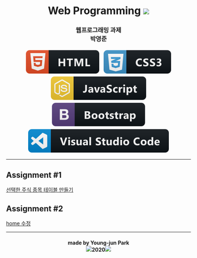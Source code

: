 <div align="center">
  <h1>Web Programming <img src="https://media.giphy.com/media/dxODB9UE879RDqAh3o/giphy.gif" width="50px"></h1>
  
  <h3>웹프로그래밍 과제<br/>박영준</h3>
</div>

<p align="center">

  <img src="https://github.com/jun108059/jun108059/blob/master/svg/dev/languages/html.svg" alt="html" style="vertical-align:top; margin:4px">    
  <img src="https://github.com/jun108059/jun108059/blob/master/svg/dev/languages/css3.svg" alt="css3" style="vertical-align:top; margin:4px">
  <img src="https://github.com/jun108059/jun108059/blob/master/svg/dev/languages/js.svg" alt="js" style="vertical-align:top; margin:4px">
  <img src="https://github.com/jun108059/jun108059/blob/master/svg/dev/frameworks/bootstrap.svg" alt="bootstrap" style="vertical-align:top; margin:4px">    

  <img src="https://github.com/jun108059/jun108059/blob/master/svg/dev/tools/visualstudio_code.svg" alt="vscode" style="vertical-align:top; margin:4px">

</p>

---

## Assignment #1

[선택한 주식 종목 테이블 만들기](/StockPriceTable/)

## Assignment #2

[home 수정](/StockPriceQuery/)

---

<div align="center">
  <h4>made by Young-jun Park<br/><img src="https://media.giphy.com/media/L1cg88lFnD1l7T2e93/giphy.gif" width="30">2020<img src="https://media.giphy.com/media/WUlplcMpOCEmTGBtBW/giphy.gif" width="30">
  </h4>
</div>